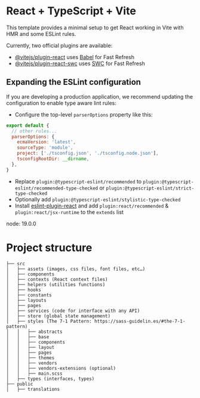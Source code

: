 # React + TypeScript + Vite

This template provides a minimal setup to get React working in Vite with HMR and some ESLint rules.

Currently, two official plugins are available:

- [@vitejs/plugin-react](https://github.com/vitejs/vite-plugin-react/blob/main/packages/plugin-react/README.md) uses [Babel](https://babeljs.io/) for Fast Refresh
- [@vitejs/plugin-react-swc](https://github.com/vitejs/vite-plugin-react-swc) uses [SWC](https://swc.rs/) for Fast Refresh

## Expanding the ESLint configuration

If you are developing a production application, we recommend updating the configuration to enable type aware lint rules:

- Configure the top-level `parserOptions` property like this:

```js
export default {
  // other rules...
  parserOptions: {
    ecmaVersion: 'latest',
    sourceType: 'module',
    project: ['./tsconfig.json', './tsconfig.node.json'],
    tsconfigRootDir: __dirname,
  },
}
```

- Replace `plugin:@typescript-eslint/recommended` to `plugin:@typescript-eslint/recommended-type-checked` or `plugin:@typescript-eslint/strict-type-checked`
- Optionally add `plugin:@typescript-eslint/stylistic-type-checked`
- Install [eslint-plugin-react](https://github.com/jsx-eslint/eslint-plugin-react) and add `plugin:react/recommended` & `plugin:react/jsx-runtime` to the `extends` list


node: 19.0.0
# Project structure
```
├── src
│   ├── assets (images, css files, font files, etc…)
│   ├── components
│   ├── contexts (React context files)
│   ├── helpers (utilities functions)
│   ├── hooks
│   ├── constants
│   ├── layouts
│   ├── pages
│   ├── services (code for interface with any API)
│   ├── store (global state management)
│   ├── styles (The 7-1 Pattern: https://sass-guidelin.es/#the-7-1-pattern)
│   │   ├── abstracts
│   │   ├── base
│   │   ├── components
│   │   ├── layout
│   │   ├── pages
│   │   ├── themes
│   │   ├── vendors
│   │   ├── vendors-extensions (optional)
│   │   ├── main.scss
│   ├── types (interfaces, types)
├── public
│   ├── translations
```